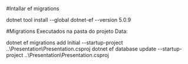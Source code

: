 #Intallar ef migrations

dotnet tool install --global dotnet-ef --version 5.0.9

#Migrations
Executados na pasta do projeto Data:

dotnet ef migrations add Initial --startup-project ..\Presentation\Presentation.csproj
dotnet ef database update  --startup-project ..\Presentation\Presentation.csproj